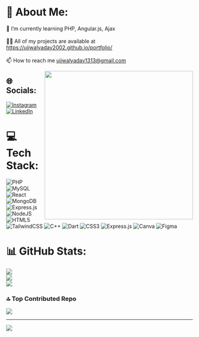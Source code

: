 # 💫 About Me:
🌱 I’m currently learning PHP, Angular.js, Ajax<br><br>👨‍💻 All of my projects are available at https://ujjwalyadav2002.github.io/portfolio/<br><br>📫 How to reach me ujjwalyadav1313@gmail.com

<img src="https://media.tenor.com/GfSX-u7VGM4AAAAC/coding.gif" align="right" width="400"></img>


## 🌐 Socials:
[![Instagram](https://img.shields.io/badge/Instagram-%23E4405F.svg?logo=Instagram&logoColor=white)](https://instagram.com/https://www.instagram.com/code_easy20/?igshid=MGNiNDI5ZTU%3D) [![LinkedIn](https://img.shields.io/badge/LinkedIn-%230077B5.svg?logo=linkedin&logoColor=white)](https://linkedin.com/in/https://www.linkedin.com/in/ujjwal-yadav-275712279/) 

# 💻 Tech Stack:
![PHP](https://img.shields.io/badge/php-%23777BB4.svg?style=plastic&logo=php&logoColor=white) ![MySQL](https://img.shields.io/badge/mysql-%2300f.svg?style=plastic&logo=mysql&logoColor=white) ![React](https://img.shields.io/badge/react-%2320232a.svg?style=plastic&logo=react&logoColor=%2361DAFB) ![MongoDB](https://img.shields.io/badge/MongoDB-%234ea94b.svg?style=plastic&logo=mongodb&logoColor=white) ![Express.js](https://img.shields.io/badge/express.js-%23404d59.svg?style=plastic&logo=express&logoColor=%2361DAFB) ![NodeJS](https://img.shields.io/badge/node.js-6DA55F?style=plastic&logo=node.js&logoColor=white)  ![HTML5](https://img.shields.io/badge/html5-%23E34F26.svg?style=plastic&logo=html5&logoColor=white) ![TailwindCSS](https://img.shields.io/badge/tailwindcss-%2338B2AC.svg?style=plastic&logo=tailwind-css&logoColor=white) ![C++](https://img.shields.io/badge/c++-%2300599C.svg?style=plastic&logo=c%2B%2B&logoColor=white) ![Dart](https://img.shields.io/badge/dart-%230175C2.svg?style=plastic&logo=dart&logoColor=white) ![CSS3](https://img.shields.io/badge/css3-%231572B6.svg?style=plastic&logo=css3&logoColor=white) ![Express.js](https://img.shields.io/badge/express.js-%23404d59.svg?style=plastic&logo=express&logoColor=%2361DAFB) ![Canva](https://img.shields.io/badge/Canva-%2300C4CC.svg?style=plastic&logo=Canva&logoColor=white) 	![Figma](https://img.shields.io/badge/figma-%23F24E1E.svg?style=plastic&logo=figma&logoColor=white)  
# 📊 GitHub Stats:
![](https://github-readme-stats.vercel.app/api?username=ujjwalyadav2002&theme=highcontrast&hide_border=false&include_all_commits=false&count_private=false)<br/>
![](https://github-readme-streak-stats.herokuapp.com/?user=ujjwalyadav2002&theme=highcontrast&hide_border=false)<br/>
![](https://github-readme-stats.vercel.app/api/top-langs/?username=ujjwalyadav2002&theme=highcontrast&hide_border=false&include_all_commits=false&count_private=false&layout=compact)

### 🔝 Top Contributed Repo
![](https://github-contributor-stats.vercel.app/api?username=ujjwalyadav2002&limit=5&theme=gruvbox&combine_all_yearly_contributions=true)

---
[![](https://visitcount.itsvg.in/api?id=ujjwalyadav2002&icon=0&color=0)](https://visitcount.itsvg.in)

<!-- Proudly created with GPRM ( https://gprm.itsvg.in ) -->
